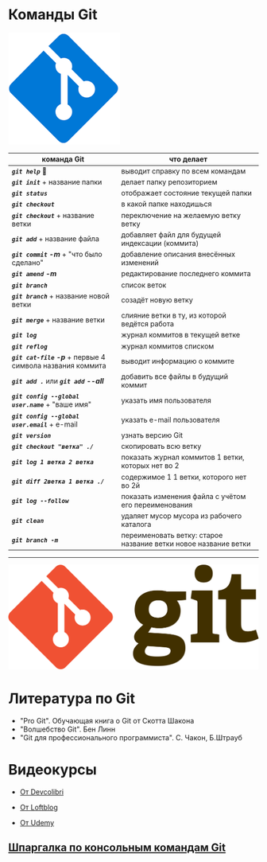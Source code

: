 
# **Команды Git**

![Git Image](git_image.png)

| команда Git | что делает |
| --- | ----------- |
| *__```git help```__*  🤩| выводит справку по всем командам |
|  *__```git init```__* + название папки     | делает папку репозиторием |
| *__```git status```__*  | отображает состояние текущей папки  |
| *__```git checkout```__*      | в какой папке находишься |
| *__```git checkout```__* + название ветки | переключение на желаемую ветку ветку|
| *__```git add```__* + название файла | добавляет файл для будущей индексации (коммита) |
| *__```git commit``` -m__* + "что было сделано"| добавление описания внесённых изменений  |
| *__```git amend``` -m__* | редактирование последнего коммита
| *__```git branch```__* | список веток |
| *__```git branch```__* + название новой ветки | созадёт новую ветку |
| *__```git merge```__* + название ветки | слияние ветки в ту, из которой ведётся работа |
| *__```git log```__*  | журнал коммитов в текущей ветке|
|*__```git reflog```__*| журнал коммитов списком|
| *__```git cat-file``` -p__* + первые 4 символа названия коммита|выводит информацию о коммите 
| *__```git add .```__* или *__```git add``` --all__* | добавить все файлы в будущий коммит |
| *__```git config --global user.name```__* + "ваше имя" | указать имя пользователя |
| *__```git config --global user.email```__* + e-mail | указать e-mail пользователя |
| *__```git version```__* | узнать версию Git |
 *__```git checkout "ветка" ./```__*  | скопировать всю ветку  |
| *__```git log 1 ветка 2 ветка```__* | показать журнал коммитов 1 ветки, которых нет во 2 |
| *__```git diff 2ветка 1 ветка ./```__* | содержимое 1 1 ветки, которого нет во 2й |
| *__```git log --follow```__*   | показать изменения файла с учётом его переименования |
|  *__```git clean```__*   |  удаляет мусор мусора из рабочего каталога |
| *__```git branch -m```__* | переименовать ветку: старое название ветки новое название ветки| 
__________________________________________________________


![Git Logo](git_logo.png)

# Литература по Git

+ "Pro Git". Обучающая книга о Git от Скотта Шакона
+ "Волшебство Git". Бен Линн
+ "Git для профессионального программиста". С. Чакон, Б.Штрауб

# Видеокурсы

* [От Devcolibri](https://devcolibri.com/course/git-%D0%B4%D0%BB%D1%8F-%D0%BD%D0%B0%D1%87%D0%B8%D0%BD%D0%B0%D1%8E%D1%89%D0%B8%D1%85/)

* [От Loftblog](https://www.youtube.com/watch?v=PEKN8NtBDQ0&list=PLY4rE9dstrJyTdVJpv7FibSaXB4BHPInb)

* [От Udemy](https://www.udemy.com/course/git-expert-4-hours/)

## [Шпаргалка по консольным командам Git](https://github.com/nicothin/web-development/tree/master/git) 

